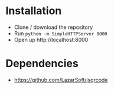 Installation
===

* Clone / download the repository
* Run `python -m SimpleHTTPServer 8000`
* Open up http://localhost:8000


Dependencies
===

* https://github.com/LazarSoft/jsqrcode